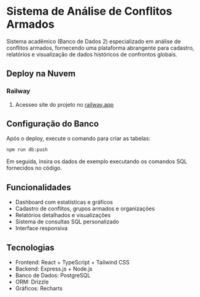 # Sistema de Análise de Conflitos Armados

Sistema acadêmico (Banco de Dados 2) especializado em análise de conflitos armados, fornecendo uma plataforma abrangente para cadastro, relatórios e visualização de dados históricos de confrontos globais.

## Deploy na Nuvem

### Railway
1. Acesseo site do projeto no [railway.app](https://conflict-analysis-app-production.up.railway.app/)

## Configuração do Banco

Após o deploy, execute o comando para criar as tabelas:
```bash
npm run db:push
```

Em seguida, insira os dados de exemplo executando os comandos SQL fornecidos no código.

## Funcionalidades

- Dashboard com estatísticas e gráficos
- Cadastro de conflitos, grupos armados e organizações
- Relatórios detalhados e visualizações
- Sistema de consultas SQL personalizado
- Interface responsiva

## Tecnologias

- Frontend: React + TypeScript + Tailwind CSS
- Backend: Express.js + Node.js
- Banco de Dados: PostgreSQL
- ORM: Drizzle
- Gráficos: Recharts

